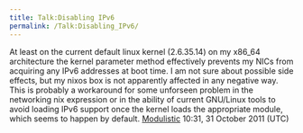 ```yaml
---
title: Talk:Disabling IPv6
permalink: /Talk:Disabling_IPv6/
---
```


At least on the current default linux kernel (2.6.35.14) on my x86_64 architecture the kernel parameter method effectively prevents my NICs from acquiring any IPv6 addresses at boot time. I am not sure about possible side effects, but my nixos box is not apparently affected in any negative way. This is probably a workaround for some unforseen problem in the networking nix expression or in the ability of current GNU/Linux tools to avoid loading IPv6 support once the kernel loads the appropriate module, which seems to happen by default. [Modulistic](/User:Modulistic "wikilink") 10:31, 31 October 2011 (UTC)